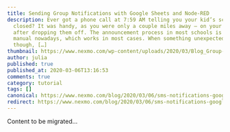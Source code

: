 ```yaml
---
title: Sending Group Notifications with Google Sheets and Node-RED
description: Ever got a phone call at 7:59 AM telling you your kid’s school is
  closed? It was handy, as you were only a couple miles away – on your way home,
  after dropping them off. The announcement process in most schools is still
  manual nowadays, which works in most cases. When something unexpected happens
  though, […]
thumbnail: https://www.nexmo.com/wp-content/uploads/2020/03/Blog_Group-Notifications_NodeRED_1200x600.png
author: julia
published: true
published_at: 2020-03-06T13:16:53
comments: true
category: tutorial
tags: []
canonical: https://www.nexmo.com/blog/2020/03/06/sms-notifications-google-sheets-nodered-dr
redirect: https://www.nexmo.com/blog/2020/03/06/sms-notifications-google-sheets-nodered-dr
---
```

Content to be migrated...